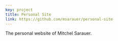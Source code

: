 ```yaml
---
key: project
title: Personal Site
link: https://github.com/msarauer/personal-site
---
```


<!--
### Stack

- React
- Gatsby
- GraphQL
- Sass

### Description -->

The personal website of Mitchel Sarauer.
